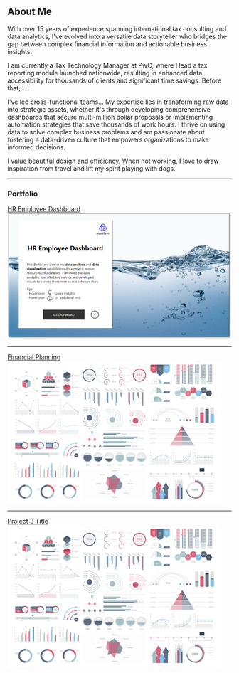 ## About Me

With over 15 years of experience spanning international tax consulting and data analytics, I've evolved into a versatile data storyteller who bridges the gap between complex financial information and actionable business insights. 

I am currently a Tax Technology Manager at PwC, where I lead a tax reporting module launched nationwide, resulting in enhanced data accessibility for thousands of clients and significant time savings. Before that, I... 

I've led cross-functional teams... My expertise lies in transforming raw data into strategic assets, whether it's through developing comprehensive dashboards that secure multi-million dollar proposals or implementing automation strategies that save thousands of work hours. I thrive on using data to solve complex business problems and am passionate about fostering a data-driven culture that empowers organizations to make informed decisions.

I value beautiful design and efficiency. When not working, I love to draw inspiration from travel and lift my spirit playing with dogs.

---

### Portfolio 

[HR Employee Dashboard](/HRdashboard_page)
<img src="images/hr-home.png?raw=true"/>

---
[Financial Planning](/pdf/sample_presentation.pdf)
<img src="images/dummy_thumbnail.jpg?raw=true"/>

---
[Project 3 Title](http://example.com/)
<img src="images/dummy_thumbnail.jpg?raw=true"/>

